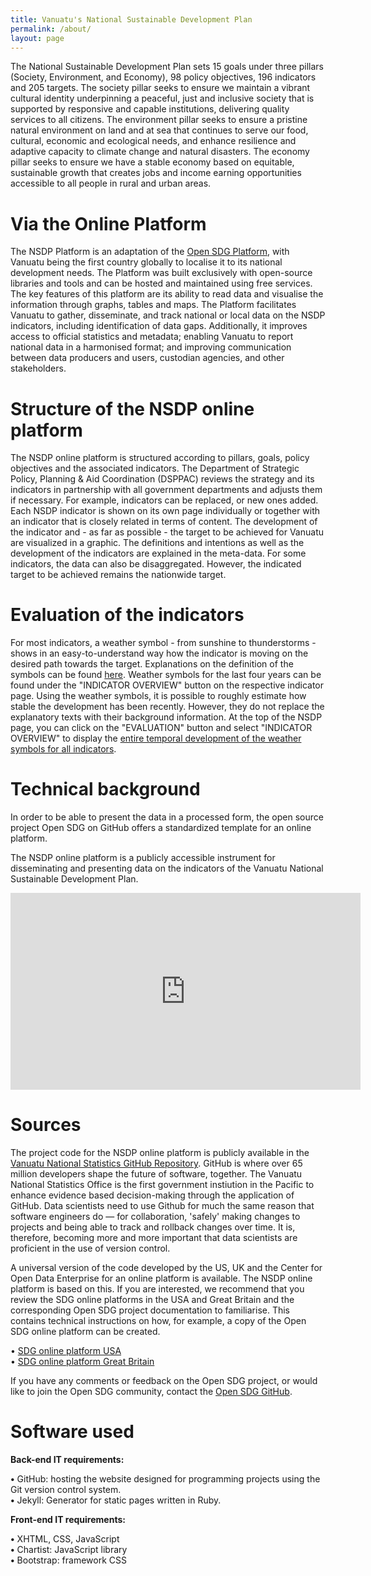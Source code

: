 ```yaml
---
title: Vanuatu's National Sustainable Development Plan
permalink: /about/
layout: page
---
```



The National Sustainable Development Plan sets 15 goals under three pillars (Society, Environment, and Economy), 98 policy objectives, 196 indicators and 205 targets. The society pillar seeks to ensure we maintain a vibrant cultural identity underpinning a peaceful, just and inclusive society that is supported by responsive and capable institutions, delivering quality services to all citizens. The environment pillar seeks to ensure a pristine natural environment on land and at sea that continues to serve our food, cultural, economic and ecological needs, and enhance resilience and adaptive capacity to climate change and natural disasters. The economy pillar seeks to ensure we have a stable economy based on equitable, sustainable growth that creates jobs and income earning opportunities accessible to all people in rural and urban areas.

# Via the Online Platform

The NSDP Platform is an adaptation of the [Open SDG Platform](https://open-sdg.org), with Vanuatu being the first country globally to localise it to its national development needs. The Platform was built exclusively with open-source libraries and tools and can be hosted and maintained using free services. The key features of this platform are its ability to read data and visualise the information through graphs, tables and maps. The Platform facilitates Vanuatu to gather, disseminate, and track national or local data on the NSDP indicators, including identification of data gaps. Additionally, it improves access to official statistics and metadata; enabling Vanuatu to report national data in a harmonised format; and improving communication between data producers and users, custodian agencies, and other stakeholders.

# Structure of the NSDP online platform

The NSDP online platform is structured according to pillars, goals, policy objectives and the associated indicators. The Department of Strategic Policy, Planning & Aid Coordination (DSPPAC) reviews the strategy and its indicators in partnership with all government departments and adjusts them if necessary. For example, indicators can be replaced, or new ones added. Each NSDP indicator is shown on its own page individually or together with an indicator that is closely related in terms of content. The development of the indicator and - as far as possible - the target to be achieved for Vanuatu are visualized in a graphic. The definitions and intentions as well as the development of the indicators are explained in the meta-data. For some indicators, the data can also be disaggregated. However, the indicated target to be achieved remains the nationwide target. 

# Evaluation of the indicators

For most indicators, a weather symbol - from sunshine to thunderstorms - shows in an easy-to-understand way how the indicator is moving on the desired path towards the target. Explanations on the definition of the symbols can be found [here](https://vanuatu-national-statistics-office.github.io/vnso-nsdp-platform/methodology/). Weather symbols for the last four years can be found under the "INDICATOR OVERVIEW" button on the respective indicator page. Using the weather symbols, it is possible to roughly estimate how stable the development has been recently. However, they do not replace the explanatory texts with their background information. At the top of the NSDP page, you can click on the "EVALUATION" button and select "INDICATOR OVERVIEW" to display the [entire temporal development of the weather symbols for all indicators](https://vanuatu-national-statistics-office.github.io/vnso-nsdp-platform/indicator-overview/).

# Technical background

In order to be able to present the data in a processed form, the open source project Open SDG on GitHub offers a standardized template for an online platform.

The NSDP online platform is a publicly accessible instrument for disseminating and presenting data on the indicators of the Vanuatu National Sustainable Development Plan. 

<iframe width="560" height="315" src="https://www.youtube.com/embed/IpkEzmHwwso" title="YouTube video player" frameborder="0" allow="accelerometer; autoplay; clipboard-write; encrypted-media; gyroscope; picture-in-picture" allowfullscreen></iframe>

# Sources

The project code for the NSDP online platform is publicly available in the [Vanuatu National Statistics GitHub Repository](https://github.com/Vanuatu-National-Statistics-Office). GitHub is where over 65 million developers shape the future of software, together. The Vanuatu National Statistics Office is the first government instiution in the Pacific to enhance evidence based decision-making through the application of GitHub. Data scientists need to use Github for much the same reason that software engineers do — for collaboration, 'safely' making changes to projects and being able to track and rollback changes over time. It is, therefore, becoming more and more important that data scientists are proficient in the use of version control.

A universal version of the code developed by the US, UK and the Center for Open Data Enterprise for an online platform is available. The NSDP online platform is based on this. If you are interested, we recommend that you review the SDG online platforms in the USA and Great Britain and the corresponding Open SDG project documentation to familiarise. This contains technical instructions on how, for example, a copy of the Open SDG online platform can be created.

•	[SDG online platform USA](https://sdg.data.gov/)   <br>
•	[SDG online platform Great Britain](https://sustainabledevelopment-uk.github.io/)   <br>

If you have any comments or feedback on the Open SDG project, or would like to join the Open SDG community, contact the [Open SDG GitHub](https://github.com/open-sdg/open-sdg/issues).

# Software used

**Back-end IT requirements:**

**•**	GitHub: hosting the website designed for programming projects using the Git version control system.  <br>
**•**	Jekyll: Generator for static pages written in Ruby.   <br>

**Front-end IT requirements:**

**•**	XHTML, CSS, JavaScript   <br>
**•**	Chartist: JavaScript library   <br>
**•**	Bootstrap: framework CSS   <br>








